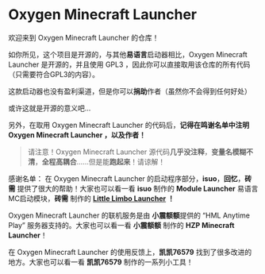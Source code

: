 # Oxygen Minecraft Launcher
欢迎来到 Oxygen Minecraft Launcher 的仓库！

如你所见，这个项目是开源的，与其他**易语言**启动器相比，Oxygen Minecraft Launcher 是开源的，并且使用 GPL3 ，因此你可以直接取用该仓库的所有代码（只需要符合GPL3的内容）。

这款启动器也没有盈利渠道，但是你可以**捐助**作者（虽然你不会得到任何好处）

或许这就是开源的意义吧...

另外，在取用 Oxygen Minecraft Launcher 的代码后，**记得在鸣谢名单中注明 Oxygen Minecraft Launcher ，以及作者！**

>请注意！Oxygen Minecraft Launcher 源代码**几乎没注释**，**变量名模糊不清**，**全程高耦合**……但是能**跑起来**！请谅解！

感谢名单：
在 Oxygen Minecraft Launcher 的启动程序部分，**isuo**，**回忆**，**砖需** 提供了很大的帮助！大家也可以看一看 **isuo** 制作的 **Module Launcher** 易语言MC启动模块，**砖需** 制作的 **[Little Limbo Launcher](https://gitcode.net/Rechalow/lllauncher "Little Limbo Launcher") ！**

Oxygen Minecraft Launcher 的联机服务是由 **小震额额**提供的 “HML Anytime Play” 服务器支持的。大家也可以看一看 **小震额额** 制作的 **HZP Minecraft Launcher**！

在 Oxygen Minecraft Launcher 的使用反馈上，**凯凯76579** 找到了很多改进的地方。大家也可以看一看 **凯凯76579** 制作的一系列小工具！
